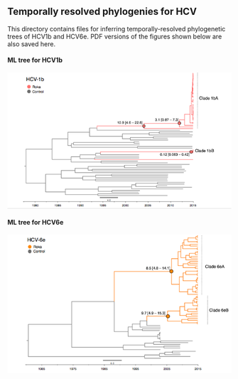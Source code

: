 ## Temporally resolved phylogenies for HCV

This directory contains files for inferring temporally-resolved phylogenetic trees of HCV1b and HCV6e. PDF versions of the figures shown below are also saved here.

#### ML tree for HCV1b

![](HCV1b_timetree.png)

#### ML tree for HCV6e

![](HCV6e_timetree.png)

